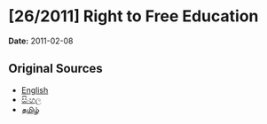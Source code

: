 # [26/2011] Right to Free Education

**Date:** 2011-02-08

## Original Sources

- [English](https://documents.gov.lk/view/bills/2011/2/26-2011_E.pdf)
- [සිංහල](https://documents.gov.lk/view/bills/2011/2/26-2011_S.pdf)
- [தமிழ்](https://documents.gov.lk/view/bills/2011/2/26-2011_T.pdf)
